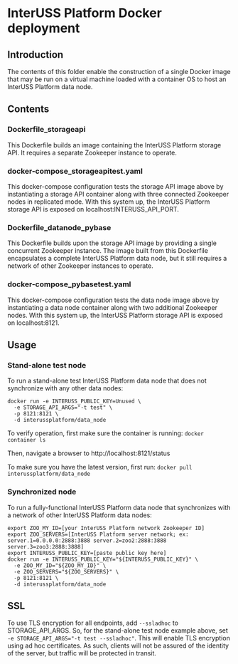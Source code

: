 # InterUSS Platform Docker deployment

## Introduction

The contents of this folder enable the construction of a single Docker image
that may be run on a virtual machine loaded with a container OS to host an
InterUSS Platform data node.

## Contents

### Dockerfile_storageapi

This Dockerfile builds an image containing the InterUSS Platform storage API. It
requires a separate Zookeeper instance to operate.

### docker-compose_storageapitest.yaml

This docker-compose configuration tests the storage API image above by
instantiating a storage API container along with three connected Zookeeper nodes
in replicated mode. With this system up, the InterUSS Platform storage API is
exposed on localhost:INTERUSS_API_PORT.

### Dockerfile_datanode_pybase

This Dockerfile builds upon the storage API image by providing a single
concurrent Zookeeper instance. The image built from this Dockerfile encapsulates
a complete InterUSS Platform data node, but it still requires a network of other
Zookeeper instances to operate.

### docker-compose_pybasetest.yaml

This docker-compose configuration tests the data node image above by
instantiating a data node container along with two additional Zookeeper nodes.
With this system up, the InterUSS Platform storage API is exposed on
localhost:8121.

## Usage

### Stand-alone test node

To run a stand-alone test InterUSS Platform data node that does not synchronize
with any other data nodes:

```shell
docker run -e INTERUSS_PUBLIC_KEY=Unused \
  -e STORAGE_API_ARGS="-t test" \
  -p 8121:8121 \
  -d interussplatform/data_node
```

To verify operation, first make sure the container is running: `docker container
ls`

Then, navigate a browser to http://localhost:8121/status

To make sure you have the latest version, first run: `docker pull
interussplatform/data_node`

### Synchronized node

To run a fully-functional InterUSS Platform data node that synchronizes with a
network of other InterUSS Platform data nodes:

```shell
export ZOO_MY_ID=[your InterUSS Platform network Zookeeper ID]
export ZOO_SERVERS=[InterUSS Platform server network; ex: server.1=0.0.0.0:2888:3888 server.2=zoo2:2888:3888 server.3=zoo3:2888:3888]
export INTERUSS_PUBLIC_KEY=[paste public key here]
docker run -e INTERUSS_PUBLIC_KEY="${INTERUSS_PUBLIC_KEY}" \
  -e ZOO_MY_ID="${ZOO_MY_ID}" \
  -e ZOO_SERVERS="${ZOO_SERVERS}" \
  -p 8121:8121 \
  -d interussplatform/data_node
```

## SSL

To use TLS encryption for all endpoints, add `--ssladhoc` to STORAGE_API_ARGS.  So, for the
stand-alone test node example above, set `-e STORAGE_API_ARGS="-t test --ssladhoc"`.  This will
enable TLS encryption using ad hoc certificates.  As such, clients will not be assured of the
identity of the server, but traffic will be protected in transit.
